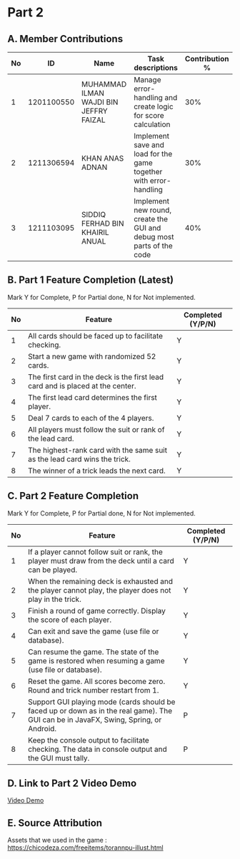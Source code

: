 # Part 2

## A. Member Contributions

No | ID         | Name                                       | Task descriptions                                                    | Contribution %
-- | ---------- | ------------------------------------------ | ---------------------------------------------------------------------| --------------
1  | 1201100550 | MUHAMMAD ILMAN WAJDI BIN JEFFRY FAIZAL     | Manage error-handling and create logic for score calculation         | 30%
2  | 1211306594 | KHAN ANAS ADNAN                            | Implement save and load for the game together with error-handling    | 30%
3  | 1211103095 | SIDDIQ FERHAD BIN KHAIRIL ANUAL            | Implement new round, create the GUI and debug most parts of the code | 40%


## B. Part 1 Feature Completion (Latest)

Mark Y for Complete, P for Partial done, N for Not implemented.

No | Feature                                                                         | Completed (Y/P/N)
-- | ------------------------------------------------------------------------------- | -----------------
1  | All cards should be faced up to facilitate checking.                            |         Y
2  | Start a new game with randomized 52 cards.                                      |         Y
3  | The first card in the deck is the first lead card and is placed at the center.  |         Y
4  | The first lead card determines the first player.                                |         Y
5  | Deal 7 cards to each of the 4 players.                                          |         Y
6  | All players must follow the suit or rank of the lead card.                      |         Y
7  | The highest-rank card with the same suit as the lead card wins the trick.       |         Y
8  | The winner of a trick leads the next card.                                      |         Y


## C. Part 2 Feature Completion

Mark Y for Complete, P for Partial done, N for Not implemented.

No | Feature                                                                                                                                | Completed (Y/P/N)
-- | -------------------------------------------------------------------------------------------------------------------------------------- | -----------------
1  | If a player cannot follow suit or rank, the player must draw from the deck until a card can be played.                                 |         Y
2  | When the remaining deck is exhausted and the player cannot play, the player does not play in the trick.                                |         Y
3  | Finish a round of game correctly. Display the score of each player.                                                                    |         Y
4  | Can exit and save the game (use file or database).                                                                                     |         Y
5  | Can resume the game. The state of the game is restored when resuming a game (use file or database).                                    |         Y
6  | Reset the game. All scores become zero. Round and trick number restart from 1.                                                         |         Y
7  | Support GUI playing mode (cards should be faced up or down as in the real game). The GUI can be in JavaFX, Swing, Spring, or Android.  |         P
8  | Keep the console output to facilitate checking. The data in console output and the GUI must tally.                                     |         P


## D. Link to Part 2 Video Demo

[Video Demo](https://youtu.be/ce_maPx2P1I)

## E. Source Attribution

Assets that we used in the game : https://chicodeza.com/freeitems/torannpu-illust.html
